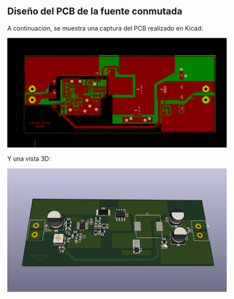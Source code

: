 ## Diseño del PCB de la fuente conmutada
A continuación, se muestra una captura del PCB realizado en Kicad:

![](captura_PCB.png)

Y una vista 3D:

![](captura_PCB_3D.png)
